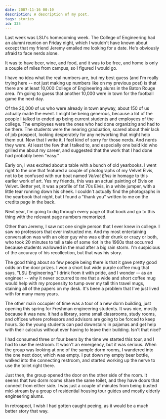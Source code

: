 ```yaml
---
date: 2007-11-16 00:10
description: A description of my post.
tags: stories
id: 335
---
```

Last week was LSU's homecoming week.  The College of Engineering had an alumni reunion on Friday night, which I wouldn't have known about except that my friend Jeremy emailed me looking for a date.  He's obviously afraid to face nerds alone.

It was to have beer, wine, and food, and it was to be free, and home is only a couple of miles from campus, so I figured I would go.

I have no idea what the real numbers are, but my best guess (and I'm really trying here -- not just making up numbers like on my previous post) is that there are at least 10,000 College of Engineering alums in the Baton Rouge area.  I'm going to guess that another 10,000 were in town for the football game the next day.
<!--more-->
Of the 20,000 of us who were already in town anyway, about 150 of us actually made the event.  I might be being generous, because a lot of the people I talked to ended up being current students and employees of the college.  The employees were the ones who had done organizing and had to be there.  The students were the nearing graduation, scared about their lack of job prospect, looking desperately for any networking that might help them out.  Now that I write it, I feel kind of sorry for those nerds.  And nerds they were.  At least the few that I talked to, and especially one bald kid who grilled me about my career, and suggested that the work that I had done had probably been "easy."

Early on, I was excited about a table with a bunch of old yearbooks.  I went right to the one that featured a couple of photographs of my Velvet Elvis, not to be confused with our boat named <i>Velvet Elvis</i> in homage to this earlier work of art.  Yes my friends, this was an actual painting of Elvis on Velvet.  Better yet, it was a profile of fat 70s Elvis, in a white jumper, with a little tear running down his cheek.  I couldn't actually find the photographs in the yearbook that night, but I found a "thank you" written to me on the credits page in the back.

Next year, I'm going to dig through every page of that book and go to this thing with the relevant page numbers memorized.

Other than Jeremy, I saw not one single person that I ever knew in college.  I saw no professors that ever instructed me.  And my most entertaining conversation was with an older guy who was either drunk or crazy or both, who took 20 minutes to tell a tale of some riot in the 1960s that occurred because students wallowed in the mud after a big rain storm.  I'm suspicious of the accuracy of his recollection, but that was his story.

The good thing about so few people being there is that it gave pretty good odds on the door prizes.  I won a short but wide purple coffee mug that says, "LSU Engineering."  I drink from it with pride, and I wonder -- as an engineer -- why it never occurred to me that a wide and short coffee mug would help with my propensity to tump over my tall thin travel mugs, staining all of the papers on my desk.  It's been a problem that I've just lived with for many many years.

The other main occupier of time was a tour of a new dorm building, just opening this spring for Freshman engineering students.  It was nice, mostly because it was new.  It had a library, some small classrooms, study rooms, and offices where professors and advisors are going to be forced to keep hours.  So the young students can pad downstairs in pajamas and get help with their calculus without ever having to leave their building.  Isn't that nice?

I had consumed three or four beers by the time we started this tour, and I had to use the restroom.  It wasn't an emergency, but it was serious.  When the group was looking at one of the sample dorm rooms, I wandered into the one next door, which was empty.  I put down my empty beer bottle, walked into the connecting restroom, and started working up the nerve to use the toilet right there.

Just then, the group opened the door on the other side of the room.  It seems that two dorm rooms share the same toilet, and they have doors that connect from either side.  I was just a couple of minutes from being busted mid-stream by a group of residential housing tour guides and mostly elderly engineering alums.

In retrospect, I wish I had gotten caught peeing, as it would be a much better story that way.